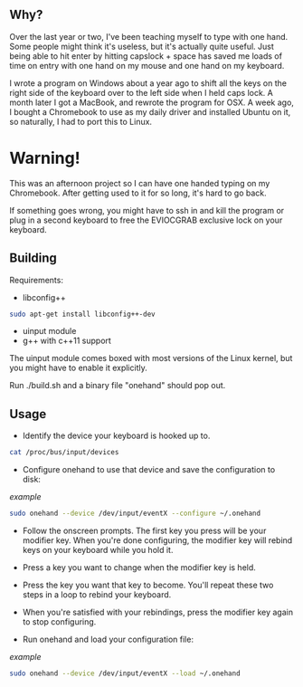 ## Why?

Over the last year or two, I've been teaching myself to type with one hand. Some people might think it's useless, but it's actually quite useful. Just being able to hit enter by hitting capslock + space has saved me loads of time on entry with one hand on my mouse and one hand on my keyboard.

I wrote a program on Windows about a year ago to shift all the keys on the right side of the keyboard over to the left side when I held caps lock. A month later I got a MacBook, and rewrote the program for OSX. A week ago, I bought a Chromebook to use as my daily driver and installed Ubuntu on it, so naturally, I had to port this to Linux.


# Warning!

This was an afternoon project so I can have one handed typing on my Chromebook. After getting used to it for so long, it's hard to go back. 

If something goes wrong, you might have to ssh in and kill the program or plug in a second keyboard to free the EVIOCGRAB exclusive lock on your keyboard.

## Building

Requirements:
* libconfig++
```bash
sudo apt-get install libconfig++-dev
```
* uinput module
* g++ with c++11 support

The uinput module comes boxed with most versions of the Linux kernel, but you might have to enable it explicitly.

Run ./build.sh and a binary file "onehand" should pop out.


## Usage

* Identify the device your keyboard is hooked up to.
```bash
cat /proc/bus/input/devices
```

* Configure onehand to use that device and save the configuration to disk:

*example*
```bash
sudo onehand --device /dev/input/eventX --configure ~/.onehand
```

* Follow the onscreen prompts. The first key you press will be your modifier key. When you're done configuring, the modifier key will rebind keys on your keyboard while you hold it.


* Press a key you want to change when the modifier key is held.

* Press the key you want that key to become. You'll repeat these two steps in a loop to rebind your keyboard.


* When you're satisfied with your rebindings, press the modifier key again to stop configuring.


* Run onehand and load your configuration file:

*example*
```bash
sudo onehand --device /dev/input/eventX --load ~/.onehand
```

